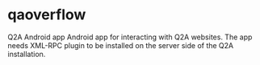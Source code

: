 # qaoverflow
Q2A Android app
Android app for interacting with Q2A websites. The app needs XML-RPC plugin to be installed on the server side of the Q2A installation. 
